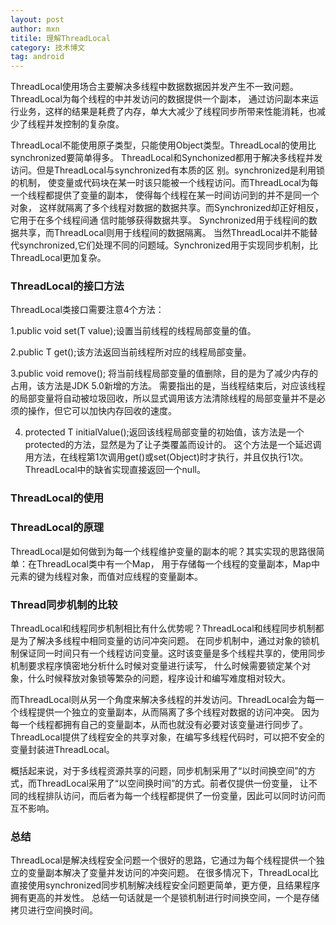 ```yaml
---
layout: post
author: mxn
titile: 理解ThreadLocal
category: 技术博文
tag: android
---
```


ThreadLocal使用场合主要解决多线程中数据数据因并发产生不一致问题。ThreadLocal为每个线程的中并发访问的数据提供一个副本，
通过访问副本来运行业务，这样的结果是耗费了内存，单大大减少了线程同步所带来性能消耗，也减少了线程并发控制的复杂度。

ThreadLocal不能使用原子类型，只能使用Object类型。ThreadLocal的使用比synchronized要简单得多。
ThreadLocal和Synchonized都用于解决多线程并发访问。但是ThreadLocal与synchronized有本质的区 别。synchronized是利用锁的机制，
使变量或代码块在某一时该只能被一个线程访问。而ThreadLocal为每一个线程都提供了变量的副本， 使得每个线程在某一时间访问到的并不是同一个对象，
这样就隔离了多个线程对数据的数据共享。而Synchronized却正好相反，它用于在多个线程间通 信时能够获得数据共享。
Synchronized用于线程间的数据共享，而ThreadLocal则用于线程间的数据隔离。
当然ThreadLocal并不能替代synchronized,它们处理不同的问题域。Synchronized用于实现同步机制，比ThreadLocal更加复杂。

### ThreadLocal的接口方法

ThreadLocal类接口需要注意4个方法：

1.public void set(T value);设置当前线程的线程局部变量的值。

2.public T get();该方法返回当前线程所对应的线程局部变量。

3.public void remove(); 将当前线程局部变量的值删除，目的是为了减少内存的占用，该方法是JDK 5.0新增的方法。
需要指出的是，当线程结束后，对应该线程的局部变量将自动被垃圾回收，所以显式调用该方法清除线程的局部变量并不是必须的操作，但它可以加快内存回收的速度。

4. protected T initialValue();返回该线程局部变量的初始值，该方法是一个protected的方法，显然是为了让子类覆盖而设计的。
这个方法是一个延迟调用方法，在线程第1次调用get()或set(Object)时才执行，并且仅执行1次。ThreadLocal中的缺省实现直接返回一个null。

### ThreadLocal的使用



### ThreadLocal的原理

ThreadLocal是如何做到为每一个线程维护变量的副本的呢？其实实现的思路很简单：在ThreadLocal类中有一个Map，
用于存储每一个线程的变量副本，Map中元素的键为线程对象，而值对应线程的变量副本。




### Thread同步机制的比较

ThreadLocal和线程同步机制相比有什么优势呢？ThreadLocal和线程同步机制都是为了解决多线程中相同变量的访问冲突问题。
在同步机制中，通过对象的锁机制保证同一时间只有一个线程访问变量。这时该变量是多个线程共享的，使用同步机制要求程序慎密地分析什么时候对变量进行读写，
什么时候需要锁定某个对象，什么时候释放对象锁等繁杂的问题，程序设计和编写难度相对较大。

而ThreadLocal则从另一个角度来解决多线程的并发访问。ThreadLocal会为每一个线程提供一个独立的变量副本，从而隔离了多个线程对数据的访问冲突。
因为每一个线程都拥有自己的变量副本，从而也就没有必要对该变量进行同步了。ThreadLocal提供了线程安全的共享对象，在编写多线程代码时，可以把不安全的变量封装进ThreadLocal。

概括起来说，对于多线程资源共享的问题，同步机制采用了“以时间换空间”的方式，而ThreadLocal采用了“以空间换时间”的方式。前者仅提供一份变量，
让不同的线程排队访问，而后者为每一个线程都提供了一份变量，因此可以同时访问而互不影响。

### 总结

ThreadLocal是解决线程安全问题一个很好的思路，它通过为每个线程提供一个独立的变量副本解决了变量并发访问的冲突问题。
在很多情况下，ThreadLocal比直接使用synchronized同步机制解决线程安全问题更简单，更方便，且结果程序拥有更高的并发性。
总结一句话就是一个是锁机制进行时间换空间，一个是存储拷贝进行空间换时间。